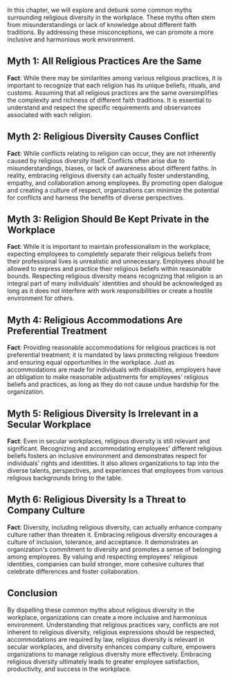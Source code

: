 
In this chapter, we will explore and debunk some common myths surrounding religious diversity in the workplace. These myths often stem from misunderstandings or lack of knowledge about different faith traditions. By addressing these misconceptions, we can promote a more inclusive and harmonious work environment.

Myth 1: All Religious Practices Are the Same
--------------------------------------------

**Fact**: While there may be similarities among various religious practices, it is important to recognize that each religion has its unique beliefs, rituals, and customs. Assuming that all religious practices are the same oversimplifies the complexity and richness of different faith traditions. It is essential to understand and respect the specific requirements and observances associated with each religion.

Myth 2: Religious Diversity Causes Conflict
-------------------------------------------

**Fact**: While conflicts relating to religion can occur, they are not inherently caused by religious diversity itself. Conflicts often arise due to misunderstandings, biases, or lack of awareness about different faiths. In reality, embracing religious diversity can actually foster understanding, empathy, and collaboration among employees. By promoting open dialogue and creating a culture of respect, organizations can minimize the potential for conflicts and harness the benefits of diverse perspectives.

Myth 3: Religion Should Be Kept Private in the Workplace
--------------------------------------------------------

**Fact**: While it is important to maintain professionalism in the workplace, expecting employees to completely separate their religious beliefs from their professional lives is unrealistic and unnecessary. Employees should be allowed to express and practice their religious beliefs within reasonable bounds. Respecting religious diversity means recognizing that religion is an integral part of many individuals' identities and should be acknowledged as long as it does not interfere with work responsibilities or create a hostile environment for others.

Myth 4: Religious Accommodations Are Preferential Treatment
-----------------------------------------------------------

**Fact**: Providing reasonable accommodations for religious practices is not preferential treatment; it is mandated by laws protecting religious freedom and ensuring equal opportunities in the workplace. Just as accommodations are made for individuals with disabilities, employers have an obligation to make reasonable adjustments for employees' religious beliefs and practices, as long as they do not cause undue hardship for the organization.

Myth 5: Religious Diversity Is Irrelevant in a Secular Workplace
----------------------------------------------------------------

**Fact**: Even in secular workplaces, religious diversity is still relevant and significant. Recognizing and accommodating employees' different religious beliefs fosters an inclusive environment and demonstrates respect for individuals' rights and identities. It also allows organizations to tap into the diverse talents, perspectives, and experiences that employees from various religious backgrounds bring to the table.

Myth 6: Religious Diversity Is a Threat to Company Culture
----------------------------------------------------------

**Fact**: Diversity, including religious diversity, can actually enhance company culture rather than threaten it. Embracing religious diversity encourages a culture of inclusion, tolerance, and acceptance. It demonstrates an organization's commitment to diversity and promotes a sense of belonging among employees. By valuing and respecting employees' religious identities, companies can build stronger, more cohesive cultures that celebrate differences and foster collaboration.

Conclusion
----------

By dispelling these common myths about religious diversity in the workplace, organizations can create a more inclusive and harmonious environment. Understanding that religious practices vary, conflicts are not inherent to religious diversity, religious expressions should be respected, accommodations are required by law, religious diversity is relevant in secular workplaces, and diversity enhances company culture, empowers organizations to manage religious diversity more effectively. Embracing religious diversity ultimately leads to greater employee satisfaction, productivity, and success in the workplace.
